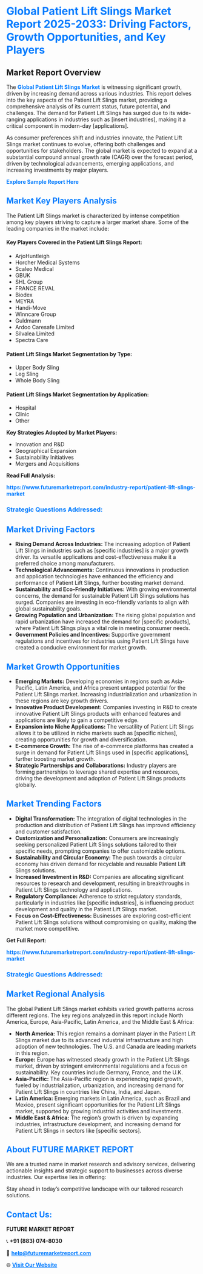 <h1 style="color: #007BFF;">Global Patient Lift Slings Market Report 2025-2033: Driving Factors, Growth Opportunities, and Key Players</h1>

<section id="overview">
<h2>Market Report Overview</h2>
<p>The <a href="https://www.futuremarketreport.com/industry-report/patient-lift-slings-market" style="color: #007BFF; text-decoration: none;"><strong>Global Patient Lift Slings Market</strong></a> is witnessing significant growth, driven by increasing demand across various industries. This report delves into the key aspects of the Patient Lift Slings market, providing a comprehensive analysis of its current status, future potential, and challenges. The demand for Patient Lift Slings has surged due to its wide-ranging applications in industries such as [insert industries], making it a critical component in modern-day [applications].</p>
<p>As consumer preferences shift and industries innovate, the Patient Lift Slings market continues to evolve, offering both challenges and opportunities for stakeholders. The global market is expected to expand at a substantial compound annual growth rate (CAGR) over the forecast period, driven by technological advancements, emerging applications, and increasing investments by major players.</p>
</section>

<section id="overview">
<p><a href="https://www.futuremarketreport.com/request-sample/reportId=77492" style="color: #007BFF; text-decoration: none;"><strong>Explore Sample Report Here</strong></a></p>
</section>

<section id="key-players">
<h2 style="color: #007BFF;">Market Key Players Analysis</h2>
<p>The Patient Lift Slings market is characterized by intense competition among key players striving to capture a larger market share. Some of the leading companies in the market include:</p>
<h4>Key Players Covered in the Patient Lift Slings Report:</h4>
<ul><li>ArjoHuntleigh</li><li>Horcher Medical Systems</li><li>Scaleo Medical</li><li>GBUK</li><li>SHL Group</li><li>FRANCE REVAL</li><li>Biodex</li><li>MEYRA</li><li>Handi-Move</li><li>Winncare Group</li><li>Guldmann</li><li>Ardoo Caresafe Limited</li><li>Silvalea Limited</li><li>Spectra Care</li></ul>
<h4>Patient Lift Slings Market Segmentation by Type:</h4>
<ul><li>Upper Body Sling</li><li>Leg Sling</li><li>Whole Body Sling</li></ul>

<h4>Patient Lift Slings Market Segmentation by Application:</h4>
<ul><li>Hospital</li><li>Clinic</li><li>Other</li></ul>
<p><strong>Key Strategies Adopted by Market Players:</strong></p>
<ul>
<li>Innovation and R&D</li>
<li>Geographical Expansion</li>
<li>Sustainability Initiatives</li>
<li>Mergers and Acquisitions</li>
</ul>
</section>

<section>
<p><strong>Read Full Analysis: </strong></p><a href="https://www.futuremarketreport.com/industry-report/patient-lift-slings-market" style="color: #007BFF; text-decoration: none;"><strong>https://www.futuremarketreport.com/industry-report/patient-lift-slings-market</strong></a>
<h3 style="color: #007BFF;">Strategic Questions Addressed:</h3>
</section>

<section id="driving-factors">
<h2 style="color: #007BFF;">Market Driving Factors</h2>
<ul>
<li><strong>Rising Demand Across Industries:</strong> The increasing adoption of Patient Lift Slings in industries such as [specific industries] is a major growth driver. Its versatile applications and cost-effectiveness make it a preferred choice among manufacturers.</li>
<li><strong>Technological Advancements:</strong> Continuous innovations in production and application technologies have enhanced the efficiency and performance of Patient Lift Slings, further boosting market demand.</li>
<li><strong>Sustainability and Eco-Friendly Initiatives:</strong> With growing environmental concerns, the demand for sustainable Patient Lift Slings solutions has surged. Companies are investing in eco-friendly variants to align with global sustainability goals.</li>
<li><strong>Growing Population and Urbanization:</strong> The rising global population and rapid urbanization have increased the demand for [specific products], where Patient Lift Slings plays a vital role in meeting consumer needs.</li>
<li><strong>Government Policies and Incentives:</strong> Supportive government regulations and incentives for industries using Patient Lift Slings have created a conducive environment for market growth.</li>
</ul>
</section>

<section id="growth-opportunities">
<h2 style="color: #007BFF;">Market Growth Opportunities</h2>
<ul>
<li><strong>Emerging Markets:</strong> Developing economies in regions such as Asia-Pacific, Latin America, and Africa present untapped potential for the Patient Lift Slings market. Increasing industrialization and urbanization in these regions are key growth drivers.</li>
<li><strong>Innovative Product Development:</strong> Companies investing in R&D to create innovative Patient Lift Slings products with enhanced features and applications are likely to gain a competitive edge.</li>
<li><strong>Expansion into Niche Applications:</strong> The versatility of Patient Lift Slings allows it to be utilized in niche markets such as [specific niches], creating opportunities for growth and diversification.</li>
<li><strong>E-commerce Growth:</strong> The rise of e-commerce platforms has created a surge in demand for Patient Lift Slings used in [specific applications], further boosting market growth.</li>
<li><strong>Strategic Partnerships and Collaborations:</strong> Industry players are forming partnerships to leverage shared expertise and resources, driving the development and adoption of Patient Lift Slings products globally.</li>
</ul>
</section>

<section id="trending-factors">
<h2 style="color: #007BFF;">Market Trending Factors</h2>
<ul>
<li><strong>Digital Transformation:</strong> The integration of digital technologies in the production and distribution of Patient Lift Slings has improved efficiency and customer satisfaction.</li>
<li><strong>Customization and Personalization:</strong> Consumers are increasingly seeking personalized Patient Lift Slings solutions tailored to their specific needs, prompting companies to offer customizable options.</li>
<li><strong>Sustainability and Circular Economy:</strong> The push towards a circular economy has driven demand for recyclable and reusable Patient Lift Slings solutions.</li>
<li><strong>Increased Investment in R&D:</strong> Companies are allocating significant resources to research and development, resulting in breakthroughs in Patient Lift Slings technology and applications.</li>
<li><strong>Regulatory Compliance:</strong> Adherence to strict regulatory standards, particularly in industries like [specific industries], is influencing product development and quality in the Patient Lift Slings market.</li>
<li><strong>Focus on Cost-Effectiveness:</strong> Businesses are exploring cost-efficient Patient Lift Slings solutions without compromising on quality, making the market more competitive.</li>
</ul>
</section>

<section>
<p><strong>Get Full Report: </strong></p><a href="https://www.futuremarketreport.com/industry-report/patient-lift-slings-market" style="color: #007BFF; text-decoration: none;"><strong>https://www.futuremarketreport.com/industry-report/patient-lift-slings-market</strong></a>
<h3 style="color: #007BFF;">Strategic Questions Addressed:</h3>
</section>


<section id="regional-analysis">
<h2 style="color: #007BFF;">Market Regional Analysis</h2>
<p>The global Patient Lift Slings market exhibits varied growth patterns across different regions. The key regions analyzed in this report include North America, Europe, Asia-Pacific, Latin America, and the Middle East & Africa:</p>
<ul>
<li><strong>North America:</strong> This region remains a dominant player in the Patient Lift Slings market due to its advanced industrial infrastructure and high adoption of new technologies. The U.S. and Canada are leading markets in this region.</li>
<li><strong>Europe:</strong> Europe has witnessed steady growth in the Patient Lift Slings market, driven by stringent environmental regulations and a focus on sustainability. Key countries include Germany, France, and the U.K.</li>
<li><strong>Asia-Pacific:</strong> The Asia-Pacific region is experiencing rapid growth, fueled by industrialization, urbanization, and increasing demand for Patient Lift Slings in countries like China, India, and Japan.</li>
<li><strong>Latin America:</strong> Emerging markets in Latin America, such as Brazil and Mexico, present significant opportunities for the Patient Lift Slings market, supported by growing industrial activities and investments.</li>
<li><strong>Middle East & Africa:</strong> The region’s growth is driven by expanding industries, infrastructure development, and increasing demand for Patient Lift Slings in sectors like [specific sectors].</li>
</ul>
</section>

<footer>
<h2 style="color: #007BFF;">About FUTURE MARKET REPORT</h2>
<p>We are a trusted name in market research and advisory services, delivering actionable insights and strategic support to businesses across diverse industries. Our expertise lies in offering:</p>

<p>Stay ahead in today’s competitive landscape with our tailored research solutions.</p>

<h2 style="color: #007BFF;">Contact Us:</h2>
<p><strong>FUTURE MARKET REPORT</strong></p>
<p>📞 <strong>+91 (883) 074-8030</strong></p>
<p>📧 <strong><a href="mailto:help@futuremarketreport.com" style="color: #007BFF;">help@futuremarketreport.com</a></strong></p>
<p>🌐 <strong><a href="https://www.futuremarketreport.com/" style="color: #007BFF;">Visit Our Website</a></strong></p>
</footer>